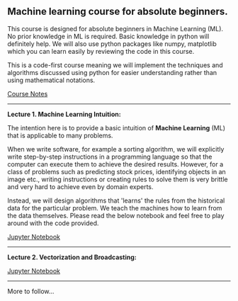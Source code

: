 ## Machine learning course for absolute beginners.

This course is designed for absolute beginners in Machine Learning (ML). No prior knowledge in ML is required. 
Basic knowledge in python will definitely help. We will also use python packages like numpy, matplotlib which you can learn 
easily by reviewing the code in this course.

This is a code-first course meaning we will implement the techniques and algorithms discussed using python for 
easier understanding rather than using mathematical notations. 

[Course Notes](https://github.com/venuraja79/ml-basics/blob/master/readme.md)

---

**Lecture 1. Machine Learning Intuition:**

The intention here is to provide a basic intuition of **Machine Learning** (ML) that is applicable to many problems. 

When we write software, for example a sorting algorithm, we will explicitly write step-by-step instructions in a programming language 
so that the computer can execute them to achieve the desired results. However, for a class of problems such as predicting stock prices, 
identifying objects in an image etc., writing instructions or creating rules to solve them is very brittle and very hard to 
achieve even by domain experts.

Instead, we will design algorithms that 'learns' the rules from the historical data for the particular problem. We teach the 
machines how to learn from the data themselves. Please read the below notebook and feel free to play around with the code provided.

[Jupyter Notebook](https://github.com/venuraja79/ml-basics/blob/master/01%20Machine%20Learning%20Intuition.ipynb)

---

**Lecture 2. Vectorization and Broadcasting:**

[Jupyter Notebook](https://github.com/venuraja79/ml-basics/blob/master/02%20Linear%20Regression%20-%20Vectorized.ipynb)

---
More to follow...
